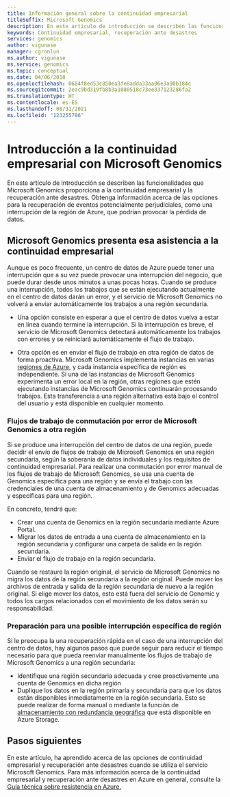 ```yaml
---
title: Información general sobre la continuidad empresarial
titleSuffix: Microsoft Genomics
description: En este artículo de introducción se describen las funcionalidades que Microsoft Genomics proporciona a la continuidad empresarial y la recuperación ante desastres.
keywords: Continuidad empresarial, recuperación ante desastres
services: genomics
author: vigunase
manager: cgronlun
ms.author: vigunase
ms.service: genomics
ms.topic: conceptual
ms.date: 04/06/2018
ms.openlocfilehash: 0684f8ed53c850ea3fe8adda33aa06e3a90b184c
ms.sourcegitcommit: 2eac9bd319fb8b3a1080518c73ee337123286fa2
ms.translationtype: HT
ms.contentlocale: es-ES
ms.lasthandoff: 08/31/2021
ms.locfileid: "123255786"
---
```

# <a name="overview-of-business-continuity-with-microsoft-genomics"></a>Introducción a la continuidad empresarial con Microsoft Genomics
En este artículo de introducción se describen las funcionalidades que Microsoft Genomics proporciona a la continuidad empresarial y la recuperación ante desastres. Obtenga información acerca de las opciones para la recuperación de eventos potencialmente perjudiciales, como una interrupción de la región de Azure, que podrían provocar la pérdida de datos. 


## <a name="microsoft-genomics-features-that-support-business-continuity"></a>Microsoft Genomics presenta esa asistencia a la continuidad empresarial 
Aunque es poco frecuente, un centro de datos de Azure puede tener una interrupción que a su vez puede provocar una interrupción del negocio, que puede durar desde unos minutos a unas pocas horas. Cuando se produce una interrupción, todos los trabajos que se están ejecutando actualmente en el centro de datos darán un error, y el servicio de Microsoft Genomics no volverá a enviar automáticamente los trabajos a una región secundaria. 

* Una opción consiste en esperar a que el centro de datos vuelva a estar en línea cuando termine la interrupción. Si la interrupción es breve, el servicio de Microsoft Genomics detectará automáticamente los trabajos con errores y se reiniciará automáticamente el flujo de trabajo.

* Otra opción es en enviar el flujo de trabajo en otra región de datos de forma proactiva. Microsoft Genomics implementa instancias en varias [regiones de Azure](https://azure.microsoft.com/regions/services/), y cada instancia específica de región es independiente. Si una de las instancias de Microsoft Genomics experimenta un error local en la región, otras regiones que estén ejecutando instancias de Microsoft Genomics continuarán procesando trabajos. Esta transferencia a una región alternativa está bajo el control del usuario y está disponible en cualquier momento.


### <a name="manually-failover-microsoft-genomics-workflows-to-another-region"></a>Flujos de trabajo de conmutación por error de Microsoft Genomics a otra región
Si se produce una interrupción del centro de datos de una región, puede decidir el envío de flujos de trabajo de Microsoft Genomics en una región secundaria, según la soberanía de datos individuales y los requisitos de continuidad empresarial. Para realizar una conmutación por error manual de los flujos de trabajo de Microsoft Genomics, se usa una cuenta de Genomics específica para una región y se envía el trabajo con las credenciales de una cuenta de almacenamiento y de Genomics adecuadas y específicas para una región.

En concreto, tendrá que:
* Crear una cuenta de Genomics en la región secundaria mediante Azure Portal. 
* Migrar los datos de entrada a una cuenta de almacenamiento en la región secundaria y configurar una carpeta de salida en la región secundaria.
* Enviar el flujo de trabajo en la región secundaria.

Cuando se restaure la región original, el servicio de Microsoft Genomics no migra los datos de la región secundaria a la región original. Puede mover los archivos de entrada y salida de la región secundaria de nuevo a la región original.  Si elige mover los datos, esto está fuera del servicio de Genomic y todos los cargos relacionados con el movimiento de los datos serán su responsabilidad. 

### <a name="preparing-for-a-possible-region-specific-outage"></a>Preparación para una posible interrupción específica de región
Si le preocupa la una recuperación rápida en el caso de una interrupción del centro de datos, hay algunos pasos que puede seguir para reducir el tiempo necesario para que pueda reenviar manualmente los flujos de trabajo de Microsoft Genomics a una región secundaria:

* Identifique una región secundaria adecuada y cree proactivamente una cuenta de Genomics en dicha región
* Duplique los datos en la región primaria y secundaria para que los datos están disponibles inmediatamente en la región secundaria. Esto se puede realizar de forma manual o mediante la función de [almacenamiento con redundancia geográfica](../storage/common/storage-redundancy.md) que está disponible en Azure Storage. 

## <a name="next-steps"></a>Pasos siguientes
En este artículo, ha aprendido acerca de las opciones de continuidad empresarial y recuperación ante desastres cuando se utiliza el servicio Microsoft Genomics. Para más información acerca de la continuidad empresarial y recuperación ante desastres en Azure en general, consulte la [Guía técnica sobre resistencia en Azure.](/azure/architecture/resiliency/recovery-loss-azure-region)